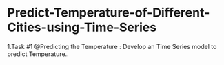 # Predict-Temperature-of-Different-Cities-using-Time-Series
1.Task #1 @Predicting the Temperature  : Develop an Time Series model to predict Temperature..
